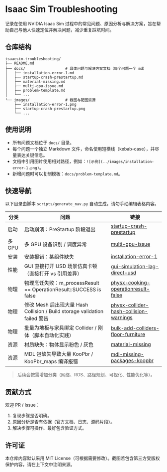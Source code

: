 # Isaac Sim Troubleshooting

记录在使用 NVIDIA Isaac Sim 过程中的常见问题、原因分析与解决方案，旨在帮助自己与他人快速定位并解决问题，减少重复踩坑时间。

## 仓库结构
```
isaacsim-troubleshooting/
├── README.md
├── docs/                  # 具体问题与解决方案文档（每个问题一个 md）
│   ├── installation-error-1.md
│   ├── startup-crash-prestartup.md
│   ├── material-missing.md
│   ├── multi-gpu-issue.md
│   ├── problem-template.md
│   └── ...
└── images/                # 截图与配图资源
    ├── installation-error-1.png
    ├── startup-crash-prestartup.png
    └── ...
```

## 使用说明
- 所有问题文档位于 `docs/` 目录。
- 每个问题一个独立 Markdown 文件，命名使用短横线（kebab-case），并尽量表达关键信息。
- 文档中引用图片使用相对路径，例如：`![示例](../images/installation-error-1.png)`。
- 新增问题时可以复制模板：`docs/problem-template.md`。

## 快速导航
以下目录由脚本 `scripts/generate_nav.py` 自动生成，请勿手动编辑表格内容。

<!-- NAV_START -->
| 分类 | 问题 | 链接 |
|------|------|------|
| 启动 | 启动崩溃：PreStartup 阶段退出 | [startup-crash-prestartup](docs/startup-crash-prestartup.md) |
| 多 GPU | 多 GPU 设备识别 / 调度异常 | [multi-gpu-issue](docs/multi-gpu-issue.md) |
| 安装 | 安装报错：某组件缺失 | [installation-error-1](docs/installation-error-1.md) |
| 性能 | GUI 直接打开 USD 场景仿真卡顿（直接打开 vs 引用差异） | [gui-simulation-lag-direct-usd](docs/gui-simulation-lag-direct-usd.md) |
| 物理 | 物理烹饪失败：m_processResult == OperationResult::SUCCESS is false | [physx-cooking-operationresult-false](docs/physx-cooking-operationresult-false.md) |
| 物理 | 修改 Mesh 后出现大量 Hash Collision / Build storage validation failed 警告 | [physx-collider-hash-collision-warnings](docs/physx-collider-hash-collision-warnings.md) |
| 物理 | 批量为地板与家具绑定 Collider / 刚体（脚本自动化实践） | [bulk-add-colliders-floor-furniture](docs/bulk-add-colliders-floor-furniture.md) |
| 资源 | 材质缺失：物体显示粉色 / 灰色 | [material-missing](docs/material-missing.md) |
| 资源 | MDL 包缺失导致大量 KooPbr / KooPbr_maps 编译报错 | [mdl-missing-packages-koopbr](docs/mdl-missing-packages-koopbr.md) |
<!-- NAV_END -->

> 后续会按需增加分类（网络、ROS、路径规划、可视化、性能优化等）。

## 贡献方式
欢迎 PR / Issue：
1. 复现步骤是否明确。
2. 原因分析是否有依据（官方文档、日志、源码片段）。
3. 解决步骤可操作、最好包含验证方式。

## 许可证
本仓库内容默认采用 MIT License（可根据需要修改）。截图若包含第三方受版权保护内容，请在上下文中注明来源。





